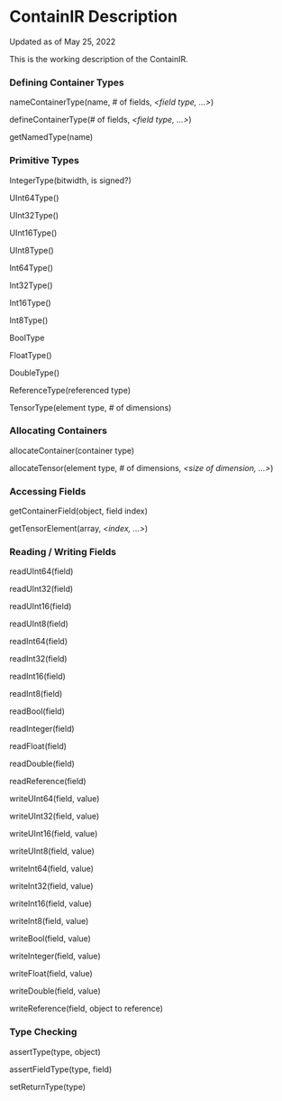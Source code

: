 # ContainIR Description
Updated as of May 25, 2022

This is the working description of the ContainIR.

### Defining Container Types
nameContainerType(name, # of fields, *<field type, ...>*)

defineContainerType(# of fields, *<field type, ...>*)

getNamedType(name)

### Primitive Types
IntegerType(bitwidth, is signed?)

UInt64Type()

UInt32Type()

UInt16Type()

UInt8Type()

Int64Type()

Int32Type()

Int16Type()

Int8Type()

BoolType

FloatType()

DoubleType()

ReferenceType(referenced type)

TensorType(element type, # of dimensions)

### Allocating Containers
allocateContainer(container type)

allocateTensor(element type, # of dimensions, *<size of dimension, ...>*)

### Accessing Fields
getContainerField(object, field index)

getTensorElement(array, *<index, ...>*)

### Reading / Writing Fields
readUInt64(field)

readUInt32(field)

readUInt16(field)

readUInt8(field)

readInt64(field)

readInt32(field)

readInt16(field)

readInt8(field)

readBool(field)

readInteger(field)

readFloat(field)

readDouble(field)

readReference(field)

writeUInt64(field, value)

writeUInt32(field, value)

writeUInt16(field, value)

writeUInt8(field, value)

writeInt64(field, value)

writeInt32(field, value)

writeInt16(field, value)

writeInt8(field, value)

writeBool(field, value)

writeInteger(field, value)

writeFloat(field, value)

writeDouble(field, value)

writeReference(field, object to reference)

### Type Checking
assertType(type, object)

assertFieldType(type, field)

setReturnType(type)
